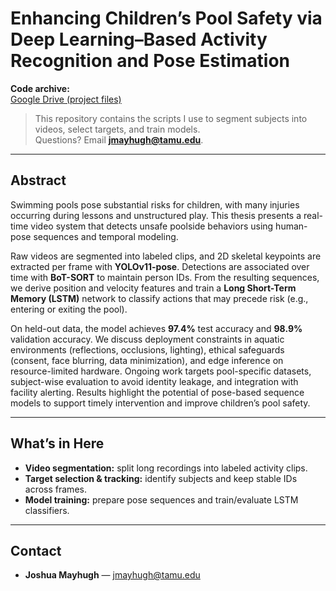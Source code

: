 # Enhancing Children’s Pool Safety via Deep Learning–Based Activity Recognition and Pose Estimation

**Code archive:**  
[Google Drive (project files)](https://drive.google.com/file/d/1eTN3nvnB9T4eKQtzZj-G0sj9D9y6Pe0B/view?usp=drive_link)

> This repository contains the scripts I use to segment subjects into videos, select targets, and train models.  
> Questions? Email **jmayhugh@tamu.edu**.

---

## Abstract

Swimming pools pose substantial risks for children, with many injuries occurring during lessons and unstructured play. This thesis presents a real-time video system that detects unsafe poolside behaviors using human-pose sequences and temporal modeling.

Raw videos are segmented into labeled clips, and 2D skeletal keypoints are extracted per frame with **YOLOv11-pose**. Detections are associated over time with **BoT-SORT** to maintain person IDs. From the resulting sequences, we derive position and velocity features and train a **Long Short-Term Memory (LSTM)** network to classify actions that may precede risk (e.g., entering or exiting the pool).

On held-out data, the model achieves **97.4%** test accuracy and **98.9%** validation accuracy. We discuss deployment constraints in aquatic environments (reflections, occlusions, lighting), ethical safeguards (consent, face blurring, data minimization), and edge inference on resource-limited hardware. Ongoing work targets pool-specific datasets, subject-wise evaluation to avoid identity leakage, and integration with facility alerting. Results highlight the potential of pose-based sequence models to support timely intervention and improve children’s pool safety.

---

## What’s in Here

- **Video segmentation:** split long recordings into labeled activity clips.  
- **Target selection & tracking:** identify subjects and keep stable IDs across frames.  
- **Model training:** prepare pose sequences and train/evaluate LSTM classifiers.

---

## Contact

- **Joshua Mayhugh** — jmayhugh@tamu.edu
